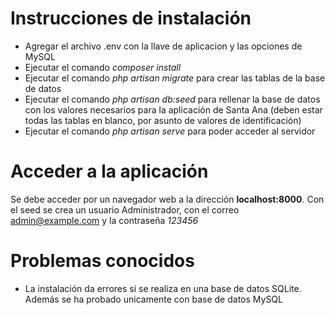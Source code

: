 # Instrucciones de instalación
* Agregar el archivo .env con la llave de aplicacion y las opciones de MySQL
* Ejecutar el comando *composer install*
* Ejecutar el comando *php artisan migrate* para crear las tablas de la base de datos
* Ejecutar el comando *php artisan db:seed* para rellenar la base de datos con los valores necesarios para la aplicación de Santa Ana (deben estar todas las tablas en blanco, por asunto de valores de identificación)
* Ejecutar el comando *php artisan serve* para poder acceder al servidor
 
# Acceder a la aplicación
Se debe acceder por un navegador web a la dirección **localhost:8000**. Con el seed se crea un usuario Administrador, con el correo admin@example.com y la contraseña *123456*

# Problemas conocidos
* La instalación da errores si se realiza en una base de datos SQLite. Además se ha probado unicamente con base de datos MySQL

